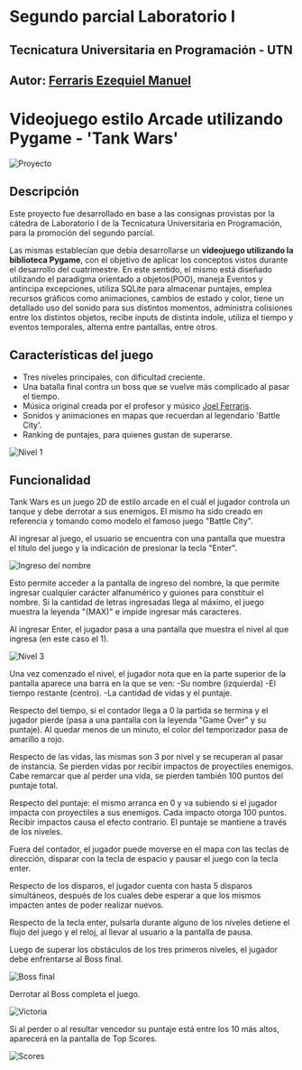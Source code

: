 # Segundo parcial Laboratorio I
## Tecnicatura Universitaria en Programación - UTN

## Autor: [Ferraris Ezequiel Manuel](https://github.com/EzequielFerraris)
# Videojuego estilo Arcade utilizando Pygame - 'Tank Wars'

![Proyecto](https://github.com/EzequielFerraris/Tank-Wars/blob/master/Imagenes%20README/Pantalla_inicio.png)

## Descripción
Este proyecto fue desarrollado en base a las consignas provistas por la cátedra de Laboratorio I de la Tecnicatura Universitaria en Programación, para la promoción del segundo parcial. 

Las mismas establecían que debía desarrollarse un **videojuego utilizando la biblioteca Pygame**, con el objetivo de aplicar los conceptos vistos durante el desarrollo del cuatrimestre. En este sentido, el mismo está diseñado utilizando el paradigma orientado a objetos(POO), maneja Eventos y antincipa excepciones, utiliza SQLite para almacenar puntajes, emplea recursos gráficos como animaciones, cambios de estado y color, tiene un detallado uso del sonido para sus distintos momentos, administra colisiones entre los distintos objetos, recibe inputs de distinta índole, utiliza el tiempo y eventos temporales, alterna entre pantallas, entre otros.

## Características del juego
* Tres niveles principales, con dificultad creciente.
* Una batalla final contra un boss que se vuelve más complicado al pasar el tiempo.
* Música original creada por el profesor y músico [Joel Ferraris](https://www.linkedin.com/in/joel-f-4101bb153/).
* Sonidos y animaciones en mapas que recuerdan al legendario 'Battle City'.
* Ranking de puntajes, para quienes gustan de superarse.

![Nivel 1](https://github.com/EzequielFerraris/Tank-Wars/blob/master/Imagenes%20README/Level_1.png)


## Funcionalidad
Tank Wars es un juego 2D de estilo arcade en el cuál el jugador controla un tanque y debe derrotar a sus enemigos. El mismo ha sido creado en referencia y tomando como modelo el famoso juego "Battle City".

Al ingresar al juego, el usuario se encuentra con una pantalla que muestra el título del juego y la indicación de presionar la tecla "Enter". 

![Ingreso del nombre](https://github.com/EzequielFerraris/Tank-Wars/blob/master/Imagenes%20README/name_input.png)

Esto permite acceder a la pantalla de ingreso del nombre, la que permite ingresar cualquier carácter alfanumérico y guiones para constituir el nombre. Si la cantidad de letras ingresadas llega al máximo, el juego muestra la leyenda "(MAX)" e impide ingresar más caracteres.

Al ingresar Enter, el jugador pasa a una pantalla que muestra el nivel al que ingresa (en este caso el 1).

![Nivel 3](https://github.com/EzequielFerraris/Tank-Wars/blob/master/Imagenes%20README/Level_3.png)

Una vez comenzado el nivel, el jugador nota que en la parte superior de la pantalla aparece una barra en la que se ven:
-Su nombre (izquierda)
-El tiempo restante (centro).
-La cantidad de vidas y el puntaje.

Respecto del tiempo, si el contador llega a 0 la partida se termina y el jugador pierde (pasa a una pantalla con la leyenda "Game Over" y su puntaje). Al quedar menos de un minuto, el color del temporizador pasa de amarillo a rojo.

Respecto de las vidas, las mismas son 3 por nivel y se recuperan al pasar de instancia. Se pierden vidas por recibir impactos de proyectiles enemigos. Cabe remarcar que al perder una vida, se pierden también 100 puntos del puntaje total.

Respecto del puntaje: el mismo arranca en 0 y va subiendo si el jugador impacta con proyectiles a sus enemigos. Cada impacto otorga 100 puntos. Recibir impactos causa el efecto contrario. El puntaje se mantiene a través de los niveles.

Fuera del contador, el jugador puede moverse en el mapa con las teclas de dirección, disparar con la tecla de espacio y pausar el juego con la tecla enter. 

Respecto de los disparos, el jugador cuenta con hasta 5 disparos simultáneos, después de los cuales debe esperar a que los mismos impacten antes de poder realizar nuevos.

Respecto de la tecla enter, pulsarla durante alguno de los niveles detiene el flujo del juego y el reloj, al llevar al usuario a la pantalla de pausa.

Luego de superar los obstáculos de los tres primeros niveles, el jugador debe enfrentarse al Boss final.

![Boss final](https://github.com/EzequielFerraris/Tank-Wars/blob/master/Imagenes%20README/Boss_fight.png)

Derrotar al Boss completa el juego.

![Victoria](https://github.com/EzequielFerraris/Tank-Wars/blob/master/Imagenes%20README/Victory_screen.png)

Si al perder o al resultar vencedor su puntaje está entre los 10 más altos, aparecerá en la pantalla de Top Scores.

![Scores](https://github.com/EzequielFerraris/Tank-Wars/blob/master/Imagenes%20README/Scores.png)


